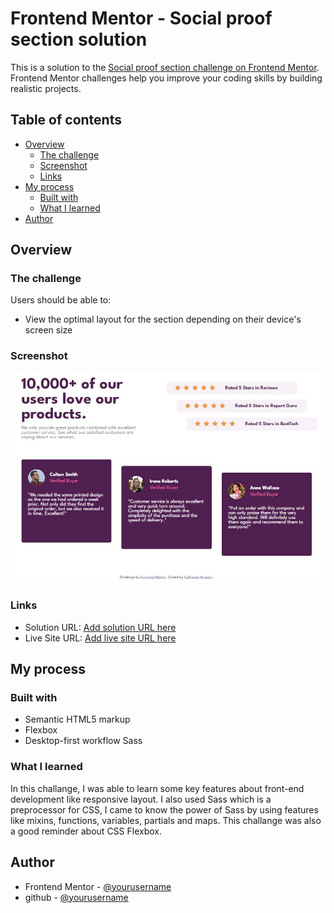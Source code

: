 # Frontend Mentor - Social proof section solution

This is a solution to the [Social proof section challenge on Frontend Mentor](https://www.frontendmentor.io/challenges/social-proof-section-6e0qTv_bA). Frontend Mentor challenges help you improve your coding skills by building realistic projects. 

## Table of contents

- [Overview](#overview)
  - [The challenge](#the-challenge)
  - [Screenshot](#screenshot)
  - [Links](#links)
- [My process](#my-process)
  - [Built with](#built-with)
  - [What I learned](#what-i-learned)
- [Author](#author)

## Overview

### The challenge

Users should be able to:

- View the optimal layout for the section depending on their device's screen size

### Screenshot

![](./images/screenshot.jpg)

### Links

- Solution URL: [Add solution URL here](https://your-solution-url.com)
- Live Site URL: [Add live site URL here](https://your-live-site-url.com)

## My process

### Built with

- Semantic HTML5 markup
- Flexbox
- Desktop-first workflow
  Sass

### What I learned

In this challange, I was able to learn some key features about front-end development like responsive layout. I also used Sass which is a preprocessor for CSS, I came to know the power of Sass by using features like mixins, functions, variables, partials and maps. This challange was also a good reminder about CSS Flexbox.

## Author

- Frontend Mentor - [@yourusername](https://www.frontendmentor.io/profile/yourusername)
- github - [@yourusername](https://www.twitter.com/yourusername)
